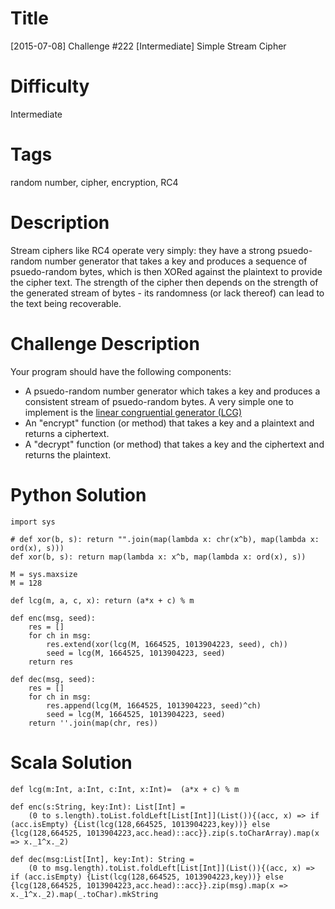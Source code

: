 # Title

[2015-07-08] Challenge #222 [Intermediate] Simple Stream Cipher

# Difficulty

Intermediate

# Tags

random number, cipher, encryption, RC4

# Description

Stream ciphers like RC4 operate very simply: they have a strong psuedo-random number generator that takes a key and produces a sequence of psuedo-random bytes, which is then XORed against the plaintext to provide the cipher text. The strength of the cipher then depends on the strength of the generated stream of bytes - its randomness (or lack thereof) can lead to the text being recoverable.

# Challenge Description

Your program should have the following components:

* A psuedo-random number generator which takes a key and produces a consistent stream of psuedo-random bytes. A very simple one to implement is the [linear congruential generator (LCG)](https://en.wikipedia.org/wiki/Linear_congruential_generator )
* An "encrypt" function (or method) that takes a key and a plaintext and returns a ciphertext.
* A "decrypt" function (or method) that takes a key and the ciphertext and returns the plaintext. 

# Python Solution

    import sys
 
    # def xor(b, s): return "".join(map(lambda x: chr(x^b), map(lambda x: ord(x), s)))
    def xor(b, s): return map(lambda x: x^b, map(lambda x: ord(x), s))
 
    M = sys.maxsize
    M = 128
 
    def lcg(m, a, c, x): return (a*x + c) % m
 
    def enc(msg, seed):
        res = []
        for ch in msg:
            res.extend(xor(lcg(M, 1664525, 1013904223, seed), ch))
            seed = lcg(M, 1664525, 1013904223, seed)
        return res
 
    def dec(msg, seed):
        res = []
        for ch in msg:
            res.append(lcg(M, 1664525, 1013904223, seed)^ch)
            seed = lcg(M, 1664525, 1013904223, seed)
        return ''.join(map(chr, res))

# Scala Solution

    def lcg(m:Int, a:Int, c:Int, x:Int)=  (a*x + c) % m

    def enc(s:String, key:Int): List[Int] = 
        (0 to s.length).toList.foldLeft[List[Int]](List()){(acc, x) => if (acc.isEmpty) {List(lcg(128,664525, 1013904223,key))} else {lcg(128,664525, 1013904223,acc.head)::acc}}.zip(s.toCharArray).map(x => x._1^x._2)

    def dec(msg:List[Int], key:Int): String = 
        (0 to msg.length).toList.foldLeft[List[Int]](List()){(acc, x) => if (acc.isEmpty) {List(lcg(128,664525, 1013904223,key))} else {lcg(128,664525, 1013904223,acc.head)::acc}}.zip(msg).map(x => x._1^x._2).map(_.toChar).mkString
